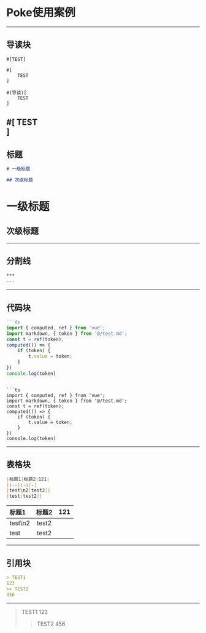 # Poke使用案例
---

## 导读块

```poke
#[TEST]

#[
    TEST
]

#(导读)[
    TEST  
]
```

#[
    TEST  
]
---

## 标题

```md
# 一级标题

## 次级标题
```

# 一级标题
## 次级标题
---

## 分割线

```md
***
---
```

---

## 代码块

```md
```ts
import { computed, ref } from 'vue';
import markdown, { token } from '@/test.md';
const t = ref(token);
computed(() => {
    if (token) {
        t.value = token;
    }
})
console.log(token)
```
```

```ts
import { computed, ref } from 'vue';
import markdown, { token } from '@/test.md';
const t = ref(token);
computed(() => {
    if (token) {
        t.value = token;
    }
})
console.log(token)
```
---
## 表格块

```md
|标题1|标题2|121|
|:--|:-:|-|
|test\n2|test2||
|test|test2||
```

|标题1|标题2|121|
|:--|:-:|-|
|test\n2|test2||
|test|test2||
---

## 引用块

```md
> TEST1
123
>> TEST2
456
```
---

> TEST1
123
>> TEST2
456
